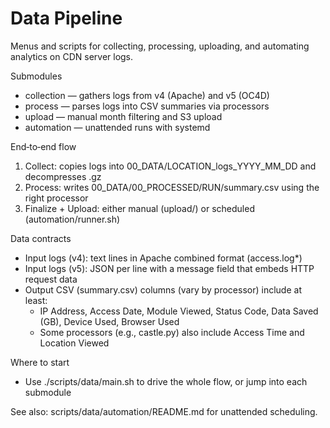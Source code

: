 # Data Pipeline

Menus and scripts for collecting, processing, uploading, and automating analytics on CDN server logs.

Submodules

- collection — gathers logs from v4 (Apache) and v5 (OC4D)
- process — parses logs into CSV summaries via processors
- upload — manual month filtering and S3 upload
- automation — unattended runs with systemd

End‑to‑end flow

1. Collect: copies logs into 00_DATA/LOCATION_logs_YYYY_MM_DD and decompresses .gz
2. Process: writes 00_DATA/00_PROCESSED/RUN/summary.csv using the right processor
3. Finalize + Upload: either manual (upload/) or scheduled (automation/runner.sh)

Data contracts

- Input logs (v4): text lines in Apache combined format (access.log\*)
- Input logs (v5): JSON per line with a message field that embeds HTTP request data
- Output CSV (summary.csv) columns (vary by processor) include at least:
  - IP Address, Access Date, Module Viewed, Status Code, Data Saved (GB), Device Used, Browser Used
  - Some processors (e.g., castle.py) also include Access Time and Location Viewed

Where to start

- Use ./scripts/data/main.sh to drive the whole flow, or jump into each submodule

See also: scripts/data/automation/README.md for unattended scheduling.
